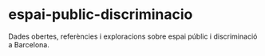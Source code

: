 # espai-public-discriminacio
Dades obertes, referències i exploracions sobre espai públic i discriminació a Barcelona.
